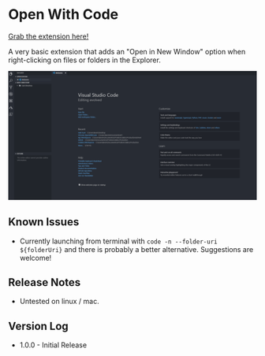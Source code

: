 # Open With Code

[Grab the extension here!](https://marketplace.visualstudio.com/items?itemName=kevinchatham.openwithcode)

A very basic extension that adds an "Open in New Window" option when right-clicking on files or folders in the Explorer.

![](https://github.com/kevinchatham/VSCode-OpenWithCode/raw/master/media/open.gif)

## Known Issues

- Currently launching from terminal with `code -n --folder-uri ${folderUri}` and there is probably a better alternative. Suggestions are welcome!

## Release Notes

- Untested on linux / mac.

## Version Log

- 1.0.0 - Initial Release
